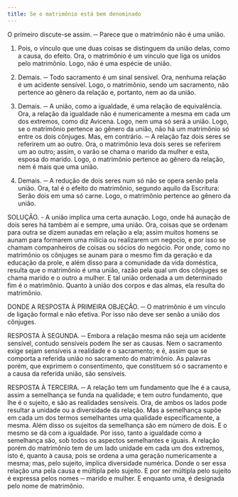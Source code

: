 ```yaml
---
title: Se o matrimônio está bem denominado
---
```


O primeiro discute-se assim. ─ Parece que o matrimônio não é uma união.  

1. Pois, o vínculo que une duas coisas se distinguem da união delas, como a causa, do efeito. Ora, o matrimônio é um vínculo que liga os unidos pelo matrimônio. Logo, não é uma espécie de união.  

2. Demais. ─ Todo sacramento é um sinal sensível. Ora, nenhuma relação é um acidente sensível. Logo, o matrimônio, sendo um sacramento, não pertence ao gênero da relação e, portanto, nem ao da união.  

3. Demais. ─ A união, como a igualdade, é uma relação de equivalência. Ora, a relação da igualdade não é numericamente a mesma em cada um dos extremos, como diz Avicena. Logo, nem uma só será a união. Logo, se o matrimônio pertence ao gênero da união, não há um matrimônio só entre os dois cônjuges.  Mas, em contrário. ─ A relação faz dois seres se referirem um ao outro. Ora, o matrimônio leva dois seres se referirem um ao outro; assim, o varão se chama o marido da mulher e esta, esposa do marido. Logo, o matrimônio pertence ao gênero da relação, nem é mais que uma união.  

2. Demais. ─ A redução de dois seres num só não se opera senão pela união. Ora, tal é o efeito do matrimônio, segundo aquilo da Escritura: Serão dois em uma só carne. Logo, o matrimônio pertence ao gênero da união.  

SOLUÇÃO. - A união implica uma certa aunação. Logo, onde há aunação de dois seres há também aí e sempre, uma união. Ora, coisas que se ordenam para outra se dizem aunadas em relação a ela; assim muitos homens se aunam para formarem uma milícia ou realizarem um negocio, e por isso se chamam companheiros de coisas ou sócios do negócio. Por onde, como no matrimônio os cônjuges se aunam para o mesmo fim da geração e da educação da prole, e além disso para a comunidade da vida doméstica, resulta que o matrimônio é uma união, razão pela qual um dos cônjuges se chama marido e o outro a mulher. E tal união ordenada a um determinado fim é o matrimônio. Quanto à união dos corpos e das almas, ela resulta do matrimônio.  

DONDE A RESPOSTA À PRIMEIRA OBJEÇÃO. ─ O matrimônio é um vínculo de ligação formal e não efetiva. Por isso não deve ser senão a união dos cônjuges.  

RESPOSTA À SEGUNDA. ─ Embora a relação mesma não seja um acidente sensível, contudo sensíveis podem lhe ser as causas. Nem o sacramento exige sejam sensíveis a realidade e o sacramento; e é, assim que se comporta a referida união no sacramento do matrimônio. As palavras porém, que exprimem o consentimento, que constituem só o sacramento e a causa da referida união, são sensíveis.  

RESPOSTA À TERCEIRA. ─ A relação tem um fundamento que lhe é a causa, assim a semelhança se funda na qualidade; e tem outro fundamento, que lhe é o sujeito, e são as realidades sensíveis. Ora, de ambos os lados pode resultar a unidade ou a diversidade da relação. Mas a semelhança supõe em cada um dos termos semelhantes uma qualidade especificamente, a mesma. Além disso os sujeitos da semelhança são em número de dois. E o mesmo se dá com a igualdade. Por isso, tanto a igualdade como a semelhança são, sob todos os aspectos semelhantes e iguais. A relação porém do matrimônio tem de um lado unidade em cada um dos extremos, isto é, quanto à causa, pois se ordena a uma geração numericamente a mesma; mas, pelo sujeito, implica diversidade numérica. Donde o ser essa relação una pela causa e múltipla pelo sujeito. E por ser múltipla pelo sujeito é expressa pelos nomes ─ marido e mulher. E enquanto uma, é designada pelo nome de matrimônio.